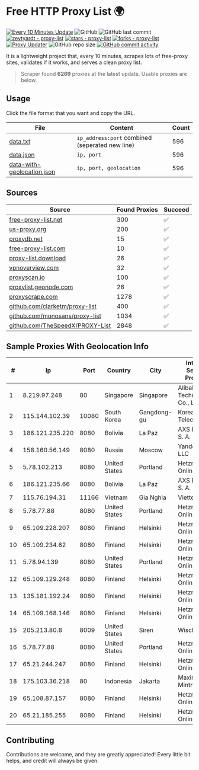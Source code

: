 
# Free HTTP Proxy List 🌍

[![Every 10 Minutes Update](https://github.com/mertguvencli/http-proxy-list/actions/workflows/main.yml/badge.svg?branch=main)](https://github.com/mertguvencli/http-proxy-list/actions/workflows/main.yml)
![GitHub](https://img.shields.io/github/license/mertguvencli/http-proxy-list)
![GitHub last commit](https://img.shields.io/github/last-commit/mertguvencli/http-proxy-list)
[![zevtyardt - proxy-list](https://img.shields.io/static/v1?label=zevtyardt&message=proxy-list&color=blue&logo=github)](https://github.com/zevtyardt/proxy-list "Go to GitHub repo")
[![stars - proxy-list](https://img.shields.io/github/stars/zevtyardt/proxy-list?style=social)](https://github.com/zevtyardt/proxy-list)
[![forks - proxy-list](https://img.shields.io/github/forks/zevtyardt/proxy-list?style=social)](https://github.com/zevtyardt/proxy-list)
[![Proxy Updater](https://github.com/zevtyardt/proxy-list/workflows/Proxy%20Updater/badge.svg)](https://github.com/zevtyardt/proxy-list/actions?query=workflow:"Proxy+Updater")
![GitHub repo size](https://img.shields.io/github/repo-size/zevtyardt/proxy-list)
[![GitHub commit activity](https://img.shields.io/github/commit-activity/m/zevtyardt/proxy-list?logo=commits)](https://github.com/zevtyardt/proxy-list/commits/main)

It is a lightweight project that, every 10 minutes, scrapes lots of free-proxy sites, validates if it works, and serves a clean proxy list.

> Scraper found **6269** proxies at the latest update. Usable proxies are below.

## Usage

Click the file format that you want and copy the URL.

|File|Content|Count|
|----|-------|-----|
|[data.txt](https://raw.githubusercontent.com/mertguvencli/http-proxy-list/main/proxy-list/data.txt)|`ip_address:port` combined (seperated new line)|596|
|[data.json](https://raw.githubusercontent.com/mertguvencli/http-proxy-list/main/proxy-list/data.json)|`ip, port`|596|
|[data-with-geolocation.json](https://raw.githubusercontent.com/mertguvencli/http-proxy-list/main/proxy-list/data-with-geolocation.json)|`ip, port, geolocation`|596|

## Sources

|Source|Found Proxies|Succeed|
|------|-------------|-------|
|[free-proxy-list.net](https://free-proxy-list.net)|300|✅|
|[us-proxy.org](https://www.us-proxy.org)|200|✅|
|[proxydb.net](http://proxydb.net)|15|✅|
|[free-proxy-list.com](https://free-proxy-list.com/?page=&port=&type%5B%5D=http&type%5B%5D=https&up_time=0&search=Search)|10|✅|
|[proxy-list.download](https://www.proxy-list.download/HTTP)|26|✅|
|[vpnoverview.com](https://vpnoverview.com/privacy/anonymous-browsing/free-proxy-servers)|32|✅|
|[proxyscan.io](https://www.proxyscan.io)|100|✅|
|[proxylist.geonode.com](https://proxylist.geonode.com/api/proxy-list?limit=300&page=1&sort_by=lastChecked&sort_type=desc&protocols=http,https)|26|✅|
|[proxyscrape.com](https://api.proxyscrape.com/v2/?request=displayproxies&protocol=http&timeout=10000&country=all&ssl=all&anonymity=all)|1278|✅|
|[github.com/clarketm/proxy-list](https://raw.githubusercontent.com/clarketm/proxy-list/master/proxy-list-raw.txt)|400|✅|
|[github.com/monosans/proxy-list](https://raw.githubusercontent.com/monosans/proxy-list/main/proxies/http.txt)|1034|✅|
|[github.com/TheSpeedX/PROXY-List](https://raw.githubusercontent.com/TheSpeedX/PROXY-List/master/http.txt)|2848|✅|


## Sample Proxies With Geolocation Info

|#|Ip|Port|Country|City|Internet Service Provider|
|-|--|----|-------|----|-------------------------|
|1|8.219.97.248|80|Singapore|Singapore|Alibaba (US) Technology Co., Ltd.|
|2|115.144.102.39|10080|South Korea|Gangdong-gu|Korea Telecom|
|3|186.121.235.220|8080|Bolivia|La Paz|AXS Bolivia S. A.|
|4|158.160.56.149|8080|Russia|Moscow|Yandex.Cloud LLC|
|5|5.78.102.213|8080|United States|Portland|Hetzner Online GmbH|
|6|186.121.235.66|8080|Bolivia|La Paz|AXS Bolivia S. A.|
|7|115.76.194.31|11166|Vietnam|Gia Nghia|Viettel Group|
|8|5.78.77.88|8080|United States|Portland|Hetzner Online GmbH|
|9|65.109.228.207|8080|Finland|Helsinki|Hetzner Online GmbH|
|10|65.109.234.62|8080|Finland|Helsinki|Hetzner Online GmbH|
|11|5.78.94.139|8080|United States|Portland|Hetzner Online GmbH|
|12|65.109.129.248|8080|Finland|Helsinki|Hetzner Online GmbH|
|13|135.181.192.24|8080|Finland|Helsinki|Hetzner Online GmbH|
|14|65.109.168.146|8080|Finland|Helsinki|Hetzner Online GmbH|
|15|205.213.80.8|8009|United States|Siren|WiscNet|
|16|5.78.77.88|8080|United States|Portland|Hetzner Online GmbH|
|17|65.21.244.247|8080|Finland|Helsinki|Hetzner Online GmbH|
|18|175.103.36.218|80|Indonesia|Jakarta|Maxindo Mintra Solusi|
|19|65.108.87.157|8080|Finland|Helsinki|Hetzner Online GmbH|
|20|65.21.185.255|8080|Finland|Helsinki|Hetzner Online GmbH|



## Contributing

Contributions are welcome, and they are greatly appreciated! Every
little bit helps, and credit will always be given.

